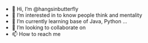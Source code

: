 - 👋 Hi, I’m @hangsinbutterfly
- 👀 I’m interested in to know people think and mentality
- 🌱 I’m currently learning base of Java, Python ...
- 💞️ I’m looking to collaborate on 
- 📫 How to reach me 

<!---
hangsinbutterfly/hangsinbutterfly is a ✨ special ✨ repository because its `README.md` (this file) appears on your GitHub profile.
You can click the Preview link to take a look at your changes.
--->
